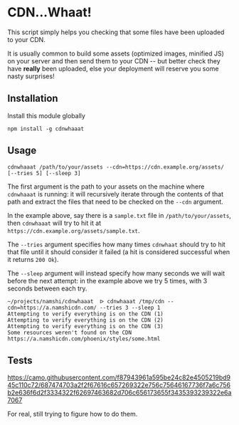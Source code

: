 # CDN...Whaat!

This script simply helps you checking
that some files have been uploaded to
your CDN.

It is usually common to build some assets
(optimized images, minified JS) on your server
and then send them to your CDN -- but better
check they have **really** been uploaded,
else your deployment will reserve you
some nasty surprises!

## Installation

Install this module globally

```
npm install -g cdnwhaaat
```

## Usage

```
cdnwhaaat /path/to/your/assets --cdn=https://cdn.example.org/assets/ [--tries 5] [--sleep 3]
```

The first argument is the path to your assets on
the machine where `cdnwhaaat` is running: it will
recursively iterate through the contents of that path
and extract the files that need to be checked on the
`--cdn` argument.

In the example above, say there is a `sample.txt` file in 
`/path/to/your/assets`, then `cdnwhaaat` will try to hit it
at `https://cdn.example.org/assets/sample.txt`.

The `--tries` argument specifies how many times `cdnwhaat`
should try to hit that file until it should consider it failed
(a hit is considered successful when it returns `200 Ok`).

The `--sleep` argument will instead specify how many seconds
we will wait before the next attempt: in the example above we
try 5 times, with 3 seconds between each try.

```
~/projects/namshi/cdnwhaaat  ᐅ cdnwhaaat /tmp/cdn --cdn=https://a.namshicdn.com/ --tries 3 --sleep 1
Attempting to verify everything is on the CDN (1)
Attempting to verify everything is on the CDN (2)
Attempting to verify everything is on the CDN (3)
Some resources weren't found on the CDN
https://a.namshicdn.com/phoenix/styles/some.html
```

## Tests

https://camo.githubusercontent.com/f87943961a595be24c82e4505219bd945c110c72/687474703a2f2f67616c657269322e756c75646167736f7a6c756b2e636f6d2f3334322f62697463682d706c656173655f3435393239322e6a7067

For real, still trying to figure how to
do them.